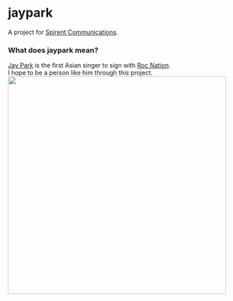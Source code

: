 # jaypark
A project for [Spirent Communications](https://www.spirent.com/).

### What does jaypark mean?
[Jay Park](https://rocnation.com/jay-park/) is the first Asian singer to sign with [Roc Nation](https://rocnation.com/).
<br>I hope to be a person like him through this project.
<br><img src="https://www.allkpop.com/upload/2018/05/af_org/28173717/Jay-Park.jpg" width="500">
